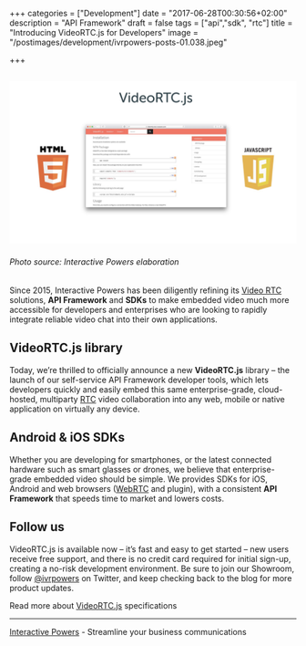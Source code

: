 +++
categories = ["Development"]
date = "2017-06-28T00:30:56+02:00"
description = "API Framework"
draft = false
tags = ["api","sdk", "rtc"]
title = "Introducing VideoRTC.js for Developers"
image = "/postimages/development/ivrpowers-posts-01.038.jpeg"

+++

![VideoRTC.js](/postimages/development/ivrpowers-posts-01.039.jpeg)
-------
###### Photo source: Interactive Powers elaboration

Since 2015, Interactive Powers has been diligently refining its [Video RTC](http://blog.ivrpowers.com/post/products/video-rtc/) solutions, **API Framework** and **SDKs** to make embedded video much more accessible for developers and enterprises who are looking to rapidly integrate reliable video chat into their own applications.

## VideoRTC.js library

Today, we’re thrilled to officially announce a new **VideoRTC.js** library – the launch of our self-service API Framework developer tools, which lets developers quickly and easily embed this same enterprise-grade, cloud-hosted, multiparty [RTC](http://blog.ivrpowers.com/post/technologies/what-is-rtc/) video collaboration into any web, mobile or native application on virtually any device.

## Android & iOS SDKs

Whether you are developing for smartphones, or the latest connected hardware such as smart glasses or drones, we believe that enterprise-grade embedded video should be simple. We provides SDKs for iOS, Android and web browsers ([WebRTC](http://blog.ivrpowers.com/post/technologies/what-is-webrtc/) and plugin), with a consistent **API Framework** that speeds time to market and lowers costs.

## Follow us

VideoRTC.js is available now – it’s fast and easy to get started – new users receive free support, and there is no credit card required for initial sign-up, creating a no-risk development environment. Be sure to join our Showroom, follow [@ivrpowers](https://twitter.com/ivrpowers) on Twitter, and keep checking back to the blog for more product updates.

Read more about [VideoRTC.js](http://videortcjs.doc.ivrpowers.com) specifications

---
[Interactive Powers](http://www.ivrpowers.com/) - Streamline your business communications


